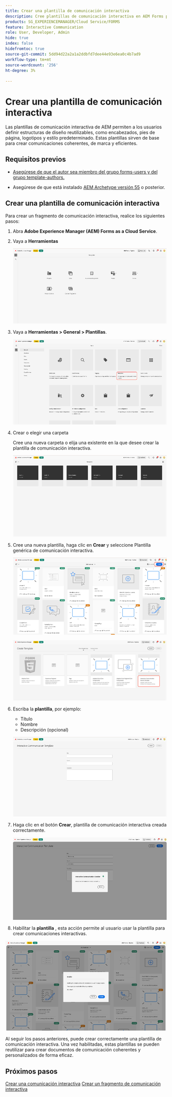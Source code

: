```yaml
---
title: Crear una plantilla de comunicación interactiva
description: Cree plantillas de comunicación interactiva en AEM Forms para definir diseños reutilizables, garantizar la coherencia de la marca y optimizar la creación de comunicaciones personalizadas basadas en datos.
products: SG_EXPERIENCEMANAGER/Cloud Service/FORMS
feature: Interactive Communication
role: User, Developer, Admin
hide: true
index: false
hidefromtoc: true
source-git-commit: 5dd94d22a2a1a2ddbfd7dee44e93e6ea0c4b7ad9
workflow-type: tm+mt
source-wordcount: '256'
ht-degree: 3%

---
```



# Crear una plantilla de comunicación interactiva

Las plantillas de comunicación interactiva de AEM permiten a los usuarios definir estructuras de diseño reutilizables, como encabezados, pies de página, logotipos y estilo predeterminado. Estas plantillas sirven de base para crear comunicaciones coherentes, de marca y eficientes.

## Requisitos previos

* [Asegúrese de que el autor sea miembro del grupo forms-users y del grupo template-authors.](/help/forms/setup-forms-cloud-service.md#configure-users)

* Asegúrese de que está instalado [AEM Archetype versión 55](https://github.com/adobe/aem-project-archetype) o posterior.

## Crear una plantilla de comunicación interactiva

Para crear un fragmento de comunicación interactiva, realice los siguientes pasos:

1. Abra **Adobe Experience Manager (AEM) Forms as a Cloud Service**.

1. Vaya a **Herramientas**

   ![Buscar documento CI](/help/forms/interactive-communication/assets/aem.png)

1. Vaya a **Herramientas > General > Plantillas**.

   ![Buscar documento CI](/help/forms/interactive-communication/assets/template.png)

1. Crear o elegir una carpeta

   Cree una nueva carpeta o elija una existente en la que desee crear la plantilla de comunicación interactiva.

   ![Buscar documento CI](/help/forms/interactive-communication/assets/choosefolder.png)

1. Cree una nueva plantilla, haga clic en **Crear** y seleccione Plantilla genérica de comunicación interactiva.

   ![Buscar documento CI](/help/forms/interactive-communication/assets/create1.png)

   ![Buscar documento CI](/help/forms/interactive-communication/assets/choose.png)

1. Escriba la **plantilla**, por ejemplo:

   * Título
   * Nombre
   * Descripción (opcional)

   ![Buscar documento CI](/help/forms/interactive-communication/assets/create2.png)

1. Haga clic en el botón **Crear**, plantilla de comunicación interactiva creada correctamente.

   ![Buscar documento CI](/help/forms/interactive-communication/assets/enabled.png)

1. Habilitar la **plantilla** , esta acción permite al usuario usar la plantilla para crear comunicaciones interactivas.

![Buscar documento CI](/help/forms/interactive-communication/assets/enable.png)

Al seguir los pasos anteriores, puede crear correctamente una plantilla de comunicación interactiva. Una vez habilitadas, estas plantillas se pueden reutilizar para crear documentos de comunicación coherentes y personalizados de forma eficaz.

## Próximos pasos

[Crear una comunicación interactiva](/help/forms/interactive-communication/create-interactive-communication.md)
[Crear un fragmento de comunicación interactiva](/help/forms/interactive-communication/create-interactive-communication-fragment.md)
